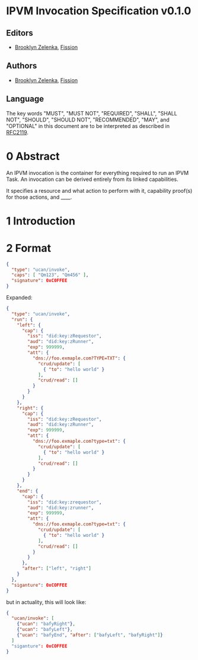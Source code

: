 # IPVM Invocation Specification v0.1.0

## Editors

* [Brooklyn Zelenka](https://github.com/expede), [Fission](https://fission.codes)

## Authors

* [Brooklyn Zelenka](https://github.com/expede), [Fission](https://fission.codes)

## Language

The key words "MUST", "MUST NOT", "REQUIRED", "SHALL", "SHALL NOT", "SHOULD", "SHOULD NOT", "RECOMMENDED", "MAY", and "OPTIONAL" in this document are to be interpreted as described in [RFC2119](https://datatracker.ietf.org/doc/html/rfc2119).

# 0 Abstract

An IPVM invocation is the container for everything required to run an IPVM Task. An invocation can be derived entirely from its linked capabilities.

It specifies a resource and what action to perform with it, capability proof(s) for those actions, and ____.

# 1 Introduction

# 2 Format

``` json
{
  "type": "ucan/invoke",
  "caps": [ "Qm123", "Qm456" ],
  "signature": 0xC0FFEE
}
```

Expanded:

``` json
{
  "type": "ucan/invoke",
  "run": {
    "left": {
      "cap": {
        "iss": "did:key:zRequestor",
        "aud": "did:key:zRunner",
        "exp": 999999,
        "att": {
          "dns://foo.exmaple.com?TYPE=TXT": {
            "crud/update": [
              { "to": "hello world" }
            ],
            "crud/read": []
          }
        }
      }
    },
    "right": {
      "cap": {
        "iss": "did:key:zRequestor",
        "aud": "did:key:zRunner",
        "exp": 999999,
        "att": {
          "dns://foo.exmaple.com?type=txt": {
            "crud/update": [
              { "to": "hello world" }
            ],
            "crud/read": []
          }
        }
      }
    },
    "end": {
      "cap": {
        "iss": "did:key:zrequestor",
        "aud": "did:key:zrunner",
        "exp": 999999,
        "att": {
          "dns://foo.exmaple.com?type=txt": {
            "crud/update": [
              { "to": "hello world" }
            ],
            "crud/read": []
          }
        }
      },
      "after": ["left", "right"]
    }
  },
  "siganture": 0xCOFFEE
}
```

but in actuality, this will look like:

``` json
{
  "ucan/invoke": [
    {"ucan": "bafyRight"}, 
    {"ucan": "bafyLeft"},
    {"ucan": "bafyEnd", "after": ["bafyLeft", "bafyRight"]}
  ]
  "siganture": 0xCOFFEE
}
```

